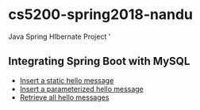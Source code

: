 # cs5200-spring2018-nandu
Java Spring HIbernate Project
'
## Integrating Spring Boot with MySQL

- [Insert a static hello message](http://cs5200-spring2018-nandu.us-east-2.elasticbeanstalk.com/api/hello/insert)
- [Insert a parameterized hello message](http://cs5200-spring2018-nandu.us-east-2.elasticbeanstalk.com/api/hello/insert/DotaGod)
- [Retrieve all hello messages](http://cs5200-spring2018-nandu.us-east-2.elasticbeanstalk.com/api/hello/select/all)
